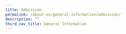 ```yaml
---
title: Admission
permalink: /about-us/general-information/admission/
description: ""
third_nav_title: General Information
---
```

